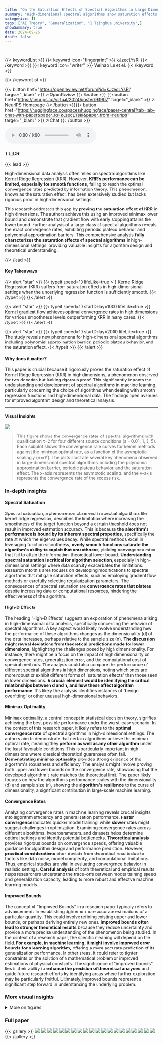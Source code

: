 ```yaml
---
title: "On the Saturation Effects of Spectral Algorithms in Large Dimensions"
summary: "High-dimensional spectral algorithms show saturation effects: Kernel Ridge Regression underperforms optimal algorithms like gradient flow when regression functions are very smooth."
categories: []
tags: ["AI Theory", "Generalization", "🏢 Tsinghua University",]
showSummary: true
date: 2024-09-26
draft: false
---
```


<br>

{{< keywordList >}}
{{< keyword icon="fingerprint" >}} kJzecLYsRi {{< /keyword >}}
{{< keyword icon="writer" >}} Weihao Lu et el. {{< /keyword >}}
 
{{< /keywordList >}}

{{< button href="https://openreview.net/forum?id=kJzecLYsRi" target="_blank" >}}
↗ OpenReview
{{< /button >}}
{{< button href="https://neurips.cc/virtual/2024/poster/93907" target="_blank" >}}
↗ NeurIPS Homepage
{{< /button >}}{{< button href="https://huggingface.co/spaces/huggingface/paper-central?tab=tab-chat-with-paper&paper_id=kJzecLYsRi&paper_from=neurips" target="_blank" >}}
↗ Chat
{{< /button >}}



<audio controls>
    <source src="https://ai-paper-reviewer.com/kJzecLYsRi/podcast.wav" type="audio/wav">
    Your browser does not support the audio element.
</audio>


### TL;DR


{{< lead >}}

High-dimensional data analysis often relies on spectral algorithms like Kernel Ridge Regression (KRR).  However, **KRR's performance can be limited, especially for smooth functions**, failing to reach the optimal convergence rates predicted by information theory. This phenomenon, known as the saturation effect, has been extensively studied but lacks rigorous proof in high-dimensional settings.



This research addresses this gap by **proving the saturation effect of KRR** in high dimensions.  The authors achieve this using an improved minimax lower bound and demonstrate that gradient flow with early stopping attains the lower bound.  Further analysis of a large class of spectral algorithms reveals the exact convergence rates, exhibiting periodic plateau behavior and polynomial approximation barriers. This comprehensive analysis **fully characterizes the saturation effects of spectral algorithms** in high-dimensional settings, providing valuable insights for algorithm design and theoretical understanding.

{{< /lead >}}


#### Key Takeaways

{{< alert "star" >}}
{{< typeit speed=10 lifeLike=true >}} Kernel Ridge Regression (KRR) suffers from saturation effects in high-dimensional settings when the underlying regression function is sufficiently smooth. {{< /typeit >}}
{{< /alert >}}

{{< alert "star" >}}
{{< typeit speed=10 startDelay=1000 lifeLike=true >}} Kernel gradient flow achieves optimal convergence rates in high dimensions for various smoothness levels, outperforming KRR in many cases. {{< /typeit >}}
{{< /alert >}}

{{< alert "star" >}}
{{< typeit speed=10 startDelay=2000 lifeLike=true >}} The study reveals new phenomena for high-dimensional spectral algorithms including polynomial approximation barrier, periodic plateau behavior, and the saturation effect. {{< /typeit >}}
{{< /alert >}}

#### Why does it matter?
This paper is crucial because it rigorously proves the saturation effect of Kernel Ridge Regression (KRR) in high dimensions, a phenomenon observed for two decades but lacking rigorous proof.  This significantly impacts the understanding and development of spectral algorithms in machine learning, particularly concerning the choice of algorithms when dealing with smooth regression functions and high-dimensional data. The findings open avenues for improved algorithm design and theoretical analysis.

------
#### Visual Insights



![](https://ai-paper-reviewer.com/kJzecLYsRi/figures_3_1.jpg)

> This figure shows the convergence rates of spectral algorithms with qualification τ=2 for four different source conditions (s = 0.01, 1, 3, 5). Each subplot shows the convergence rate curves for kernel methods against the minimax optimal rate, as a function of the asymptotic scaling γ (n=d<sup>γ</sup>).  The plots illustrate several key phenomena observed in large-dimensional spectral algorithms including the polynomial approximation barrier, periodic plateau behavior, and the saturation effect.  The x-axis represents the asymptotic scaling, and the y-axis represents the convergence rate of the excess risk.







### In-depth insights


#### Spectral Saturation
Spectral saturation, a phenomenon observed in spectral algorithms like kernel ridge regression, describes the limitation where increasing the smoothness of the target function beyond a certain threshold does not result in improved estimation accuracy. This is because **the algorithm's performance is bound by its inherent spectral properties**, specifically the rate at which the eigenvalues decay.  While spectral methods excel in leveraging function smoothness, **overly smooth functions saturate the algorithm's ability to exploit that smoothness**; yielding convergence rates that fail to attain the information-theoretical lower bound.  **Understanding spectral saturation is critical for algorithm selection**, especially in high-dimensional settings where data scarcity exacerbates the limitations.  Research into this area focuses on developing modifications to spectral algorithms that mitigate saturation effects, such as employing gradient flow methods or carefully selecting regularization parameters.  The consequences of spectral saturation are **convergence rates that plateau** despite increasing data or computational resources, hindering the effectiveness of the algorithm.

#### High-D Effects
The heading 'High-D Effects' suggests an exploration of phenomena arising in high-dimensional data analysis, specifically concerning the behavior of spectral algorithms.  A key aspect would likely involve understanding how the performance of these algorithms changes as the dimensionality (d) of the data increases, perhaps relative to the sample size (n).  **The discussion might reveal deviations from theoretical predictions made for lower dimensions**, highlighting the challenges posed by high dimensionality. For instance, there might be a focus on the impact of high dimensionality on convergence rates, generalization error, and the computational cost of spectral methods. The analysis could also compare the performance of different spectral algorithms in high dimensions, noting which ones are more robust or exhibit different forms of 'saturation effects' than those seen in lower dimensions.  **A crucial element would be identifying the critical relationships between d and n, and how these affect algorithm performance.**  It's likely the analysis identifies instances of 'benign overfitting' or other unusual high-dimensional behaviors.

#### Minimax Optimality
Minimax optimality, a central concept in statistical decision theory, signifies achieving the best possible performance under the worst-case scenario.  In the context of this research paper, it likely refers to the **optimal convergence rate** of spectral algorithms in high-dimensional settings.  The authors aim to demonstrate that certain algorithms achieve the minimax optimal rate, meaning they **perform as well as any other algorithm** under the least favorable conditions. This is particularly important in high dimensions where classical theoretical guarantees often fail.  **Demonstrating minimax optimality** provides strong evidence of the algorithm's robustness and efficiency. The analysis might involve proving both upper and lower bounds on the convergence rate, showcasing that the developed algorithm's rate matches the theoretical limit.  The paper likely focuses on how the algorithm's performance scales with the dimensionality (d) and sample size (n), showing the **algorithm's resilience** to the curse of dimensionality, a significant contribution in large-scale machine learning.

#### Convergence Rates
Analyzing convergence rates in machine learning reveals crucial insights into algorithm efficiency and generalization performance.  **Faster convergence** indicates quicker model training, while **slower rates** might suggest challenges in optimization. Examining convergence rates across different algorithms, hyperparameters, and datasets helps determine optimal settings and identify potential bottlenecks.  **Theoretical analysis** provides rigorous bounds on convergence speeds, offering valuable guidance for algorithm design and performance prediction. However, **practical considerations** often deviate from theoretical results due to factors like data noise, model complexity, and computational limitations. Thus, empirical studies are vital in evaluating convergence behavior in realistic settings.  **Careful analysis** of both theoretical and empirical results helps researchers understand the trade-offs between model training speed and generalization capacity, leading to more robust and effective machine learning models.

#### Improved Bounds
The concept of "Improved Bounds" in a research paper typically refers to advancements in establishing tighter or more accurate estimations of a particular quantity.  This could involve refining existing upper and lower bounds, or perhaps deriving entirely new ones.  **Improved bounds often lead to stronger theoretical results** because they reduce uncertainty and provide a more precise understanding of the phenomenon being studied.  In the context of a research paper, the specific meaning will depend on the field.  **For example, in machine learning, it might involve improved error bounds for a learning algorithm,** offering a more accurate prediction of its generalization performance.  In other areas, it could refer to tighter constraints on the solution of a mathematical problem or improved estimations of physical constants. The significance of "improved bounds" lies in their ability to **enhance the precision of theoretical analyses** and guide future research efforts by identifying areas where further exploration may be particularly fruitful.  Ultimately, improved bounds represent a significant step forward in understanding the underlying problem.


### More visual insights

<details>
<summary>More on figures
</summary>


![](https://ai-paper-reviewer.com/kJzecLYsRi/figures_13_1.jpg)

> This figure presents a graphical illustration of the convergence rates of several spectral algorithms (KRR, iterated ridge regression, kernel gradient flow) in large dimensions.  It shows how these rates change depending on the smoothness of the regression function (source condition s) and the relationship between the sample size and dimension (asymptotic scaling γ). The figure highlights the polynomial approximation barrier, periodic plateau behavior, and saturation effect observed in large-dimensional spectral algorithms.


![](https://ai-paper-reviewer.com/kJzecLYsRi/figures_15_1.jpg)

> This figure shows the results of Experiment 1, comparing kernel gradient flow and kernel ridge regression.  The experiment was repeated 50 times with 1000 test samples.  The stopping time for gradient flow and regularization parameter for KRR were tuned using different methods.  The figure shows the convergence rate of the excess risk for each method with different values of γ (n = dγ).


![](https://ai-paper-reviewer.com/kJzecLYsRi/figures_16_1.jpg)

> The figure displays the results of Experiment 1, which compares the performance of kernel gradient flow and kernel ridge regression (KRR) in terms of excess risk.  The experiment was repeated 50 times, and the average excess risk was calculated for both algorithms using 1000 test samples.  The stopping time t for kernel gradient flow was varied, and 5-fold cross-validation was used to select the regularization parameter λ for KRR. Four subfigures (a-d) are presented, each corresponding to a different value of γ (n=d^γ), showcasing the convergence rates of both algorithms under different scaling parameters. The x-axis represents the logarithmic scale of sample size (n), and the y-axis represents the logarithmic scale of excess risk.


![](https://ai-paper-reviewer.com/kJzecLYsRi/figures_17_1.jpg)

> This figure shows the results of Experiment 2, which aimed to illustrate the saturation effect of KRR when s > 1.  Two kernels were used: NTK and RBF. The x-axis represents the log10 of the sample size (n), and the y-axis represents the log10 of the excess risk. The figure compares the convergence rates of kernel gradient flow and KRR for a regression function with s = 1.9. The lines represent the fitted convergence rates. The results confirm that when the regression function is sufficiently smooth (s > 1), KRR's convergence rate is slower than that of kernel gradient flow.


</details>






### Full paper

{{< gallery >}}
<img src="https://ai-paper-reviewer.com/kJzecLYsRi/1.png" class="grid-w50 md:grid-w33 xl:grid-w25" />
<img src="https://ai-paper-reviewer.com/kJzecLYsRi/2.png" class="grid-w50 md:grid-w33 xl:grid-w25" />
<img src="https://ai-paper-reviewer.com/kJzecLYsRi/3.png" class="grid-w50 md:grid-w33 xl:grid-w25" />
<img src="https://ai-paper-reviewer.com/kJzecLYsRi/4.png" class="grid-w50 md:grid-w33 xl:grid-w25" />
<img src="https://ai-paper-reviewer.com/kJzecLYsRi/5.png" class="grid-w50 md:grid-w33 xl:grid-w25" />
<img src="https://ai-paper-reviewer.com/kJzecLYsRi/6.png" class="grid-w50 md:grid-w33 xl:grid-w25" />
<img src="https://ai-paper-reviewer.com/kJzecLYsRi/7.png" class="grid-w50 md:grid-w33 xl:grid-w25" />
<img src="https://ai-paper-reviewer.com/kJzecLYsRi/8.png" class="grid-w50 md:grid-w33 xl:grid-w25" />
<img src="https://ai-paper-reviewer.com/kJzecLYsRi/9.png" class="grid-w50 md:grid-w33 xl:grid-w25" />
<img src="https://ai-paper-reviewer.com/kJzecLYsRi/10.png" class="grid-w50 md:grid-w33 xl:grid-w25" />
<img src="https://ai-paper-reviewer.com/kJzecLYsRi/11.png" class="grid-w50 md:grid-w33 xl:grid-w25" />
<img src="https://ai-paper-reviewer.com/kJzecLYsRi/12.png" class="grid-w50 md:grid-w33 xl:grid-w25" />
<img src="https://ai-paper-reviewer.com/kJzecLYsRi/13.png" class="grid-w50 md:grid-w33 xl:grid-w25" />
<img src="https://ai-paper-reviewer.com/kJzecLYsRi/14.png" class="grid-w50 md:grid-w33 xl:grid-w25" />
<img src="https://ai-paper-reviewer.com/kJzecLYsRi/15.png" class="grid-w50 md:grid-w33 xl:grid-w25" />
<img src="https://ai-paper-reviewer.com/kJzecLYsRi/16.png" class="grid-w50 md:grid-w33 xl:grid-w25" />
<img src="https://ai-paper-reviewer.com/kJzecLYsRi/17.png" class="grid-w50 md:grid-w33 xl:grid-w25" />
<img src="https://ai-paper-reviewer.com/kJzecLYsRi/18.png" class="grid-w50 md:grid-w33 xl:grid-w25" />
<img src="https://ai-paper-reviewer.com/kJzecLYsRi/19.png" class="grid-w50 md:grid-w33 xl:grid-w25" />
<img src="https://ai-paper-reviewer.com/kJzecLYsRi/20.png" class="grid-w50 md:grid-w33 xl:grid-w25" />
{{< /gallery >}}